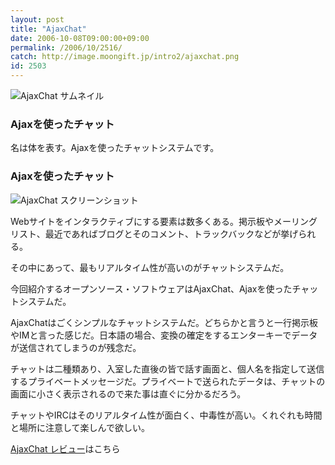 ```yaml
---
layout: post
title: "AjaxChat"
date: 2006-10-08T09:00:00+09:00
permalink: /2006/10/2516/
catch: http://image.moongift.jp/intro2/ajaxchat.png
id: 2503
---
```

 ![AjaxChat サムネイル](http://image.moongift.jp/intro2/ajaxchat.t.png "AjaxChat サムネイル")
  

### Ajaxを使ったチャット
  
名は体を表す。Ajaxを使ったチャットシステムです。  
<!--more-->  

### Ajaxを使ったチャット
  

![AjaxChat スクリーンショット](http://image.moongift.jp/intro2/ajaxchat.png "AjaxChat スクリーンショット")

  

Webサイトをインタラクティブにする要素は数多くある。掲示板やメーリングリスト、最近であればブログとそのコメント、トラックバックなどが挙げられる。

  

その中にあって、最もリアルタイム性が高いのがチャットシステムだ。

  

今回紹介するオープンソース・ソフトウェアはAjaxChat、Ajaxを使ったチャットシステムだ。

  

AjaxChatはごくシンプルなチャットシステムだ。どちらかと言うと一行掲示板やIMと言った感じだ。日本語の場合、変換の確定をするエンターキーでデータが送信されてしまうのが残念だ。

  

チャットは二種類あり、入室した直後の皆で話す画面と、個人名を指定して送信するプライベートメッセージだ。プライベートで送られたデータは、チャットの画面に小さく表示されるので来た事は直ぐに分かるだろう。

  

チャットやIRCはそのリアルタイム性が面白く、中毒性が高い。くれぐれも時間と場所に注意して楽しんで欲しい。

  

[AjaxChat レビュー](http://oss.moongift.jp/review/i-2517.html)はこちら

